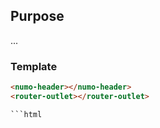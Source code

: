 ## Purpose
...

### Template
```html
<numo-header></numo-header>
<router-outlet></router-outlet>

```html